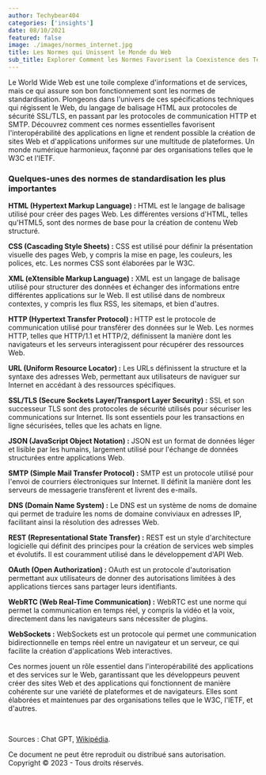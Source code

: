 ```yaml
---
author: Techybear404
categories: ['insights']
date: 08/10/2021
featured: false
image: ./images/normes_internet.jpg
title: Les Normes qui Unissent le Monde du Web
sub_title: Explorer Comment les Normes Favorisent la Coexistence des Technologies en Ligne
---
```


Le World Wide Web est une toile complexe d'informations et de services, mais ce qui assure son bon fonctionnement sont les normes de standardisation. Plongeons dans l'univers de ces spécifications techniques qui régissent le Web, du langage de balisage HTML aux protocoles de sécurité SSL/TLS, en passant par les protocoles de communication HTTP et SMTP. Découvrez comment ces normes essentielles favorisent l'interopérabilité des applications en ligne et rendent possible la création de sites Web et d'applications uniformes sur une multitude de plateformes. Un monde numérique harmonieux, façonné par des organisations telles que le W3C et l'IETF.

### Quelques-unes des normes de standardisation les plus importantes

**HTML (Hypertext Markup Language) :** HTML est le langage de balisage utilisé pour créer des pages Web. Les différentes versions d'HTML, telles qu'HTML5, sont des normes de base pour la création de contenu Web structuré.

**CSS (Cascading Style Sheets) :** CSS est utilisé pour définir la présentation visuelle des pages Web, y compris la mise en page, les couleurs, les polices, etc. Les normes CSS sont élaborées par le W3C.

**XML (eXtensible Markup Language) :** XML est un langage de balisage utilisé pour structurer des données et échanger des informations entre différentes applications sur le Web. Il est utilisé dans de nombreux contextes, y compris les flux RSS, les sitemaps, et bien d'autres.

**HTTP (Hypertext Transfer Protocol) :** HTTP est le protocole de communication utilisé pour transférer des données sur le Web. Les normes HTTP, telles que HTTP/1.1 et HTTP/2, définissent la manière dont les navigateurs et les serveurs interagissent pour récupérer des ressources Web.

**URL (Uniform Resource Locator) :** Les URLs définissent la structure et la syntaxe des adresses Web, permettant aux utilisateurs de naviguer sur Internet en accédant à des ressources spécifiques.

**SSL/TLS (Secure Sockets Layer/Transport Layer Security) :** SSL et son successeur TLS sont des protocoles de sécurité utilisés pour sécuriser les communications sur Internet. Ils sont essentiels pour les transactions en ligne sécurisées, telles que les achats en ligne.

**JSON (JavaScript Object Notation) :** JSON est un format de données léger et lisible par les humains, largement utilisé pour l'échange de données structurées entre applications Web.

**SMTP (Simple Mail Transfer Protocol) :** SMTP est un protocole utilisé pour l'envoi de courriers électroniques sur Internet. Il définit la manière dont les serveurs de messagerie transfèrent et livrent des e-mails.

**DNS (Domain Name System) :** Le DNS est un système de noms de domaine qui permet de traduire les noms de domaine conviviaux en adresses IP, facilitant ainsi la résolution des adresses Web.

**REST (Representational State Transfer) :** REST est un style d'architecture logicielle qui définit des principes pour la création de services web simples et évolutifs. Il est couramment utilisé dans le développement d'API Web.

**OAuth (Open Authorization) :** OAuth est un protocole d'autorisation permettant aux utilisateurs de donner des autorisations limitées à des applications tierces sans partager leurs identifiants.

**WebRTC (Web Real-Time Communication) :** WebRTC est une norme qui permet la communication en temps réel, y compris la vidéo et la voix, directement dans les navigateurs sans nécessiter de plugins.

**WebSockets :** WebSockets est un protocole qui permet une communication bidirectionnelle en temps réel entre un navigateur et un serveur, ce qui facilite la création d'applications Web interactives.

Ces normes jouent un rôle essentiel dans l'interopérabilité des applications et des services sur le Web, garantissant que les développeurs peuvent créer des sites Web et des applications qui fonctionnent de manière cohérente sur une variété de plateformes et de navigateurs. Elles sont élaborées et maintenues par des organisations telles que le W3C, l'IETF, et d'autres.

&nbsp;

Sources : Chat GPT, [Wikipédia](https://fr.wikipedia.org/wiki/Amazon_Web_Services).

Ce document ne peut être reproduit ou distribué sans autorisation.  
Copyright © 2023 - Tous droits réservés.

